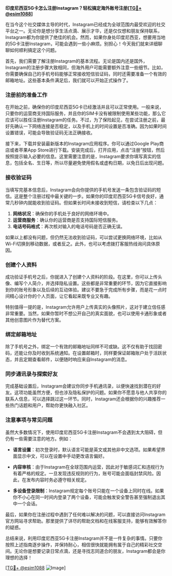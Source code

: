 **印度尼西亚5G卡怎么注册Instagram？轻松搞定海外账号注册[[TG💪+ @esim1088](https://t.me/s/esim1088)]**

在当今这个社交媒体主导的时代，Instagram已经成为全球范围内最受欢迎的社交平台之一。无论你是想分享生活点滴、展示才华，还是仅仅想和朋友保持联系，Instagram都为你提供了绝佳的机会。然而，如果你身处印度尼西亚，想要用当地的5G卡注册Instagram，可能会遇到一些小麻烦。别担心！今天我们就来详细聊聊如何顺利搞定这个问题。

首先，我们需要了解注册Instagram的基本流程。无论是国内还是国外，Instagram的注册步骤大致相同，但海外用户可能需要额外注意一些细节。比如，你需要确保自己的手机号码能够正常接收短信验证码，同时还需要准备一个有效的邮箱地址。这些基本条件满足后，我们就可以开始正式操作了。

### 注册前的准备工作

在开始之前，确保你的印度尼西亚5G卡已经激活并且可以正常使用。一般来说，只要你的运营商支持国际服务，并且你的SIM卡没有被限制使用某些功能，那么它应该可以胜任注册Instagram的任务。不过，为了保险起见，在尝试注册之前，最好先确认一下网络连接是否稳定，以及手机上的时间设置是否准确。因为如果时间设置错误，可能会导致验证码无法正确接收。

接下来，下载并安装最新版本的Instagram应用程序。你可以通过Google Play商店或者苹果App Store进行下载。安装完成后，打开应用，点击“注册”按钮，然后按照提示输入必要的信息。这里需要注意的是，Instagram要求你填写真实的信息，包括全名、生日等，所以尽量避免使用假名或虚构日期，以免日后出现问题。

### 接收验证码

当填写完基本信息后，Instagram会向你提供的手机号发送一条包含验证码的短信。这是整个注册过程中最关键的一步。如果你的印度尼西亚5G卡信号良好，通常几秒钟内就能收到验证码。但如果长时间未接收到短信，请检查以下几点：

1. **网络状况**：确保你的手机处于良好的网络环境中。
2. **运营商服务**：确认你的运营商是否支持国际短信服务。
3. **电话号码格式**：再次核对输入的电话号码是否正确无误。

如果以上都没有问题，但仍然无法收到验证码，可以尝试更换网络环境，比如从Wi-Fi切换到移动数据，或者反之。此外，也可以考虑拨打客服热线询问具体原因。

### 创建个人资料

成功验证手机号之后，你就进入了创建个人资料的阶段。在这里，你可以上传头像、编写个人简介，并选择隐私设置。这些都是非常重要的环节，因为它直接影响到你的账号形象以及后续的互动体验。建议不要急于完成所有步骤，而是花一点时间精心设计你的个人页面，让它看起来既专业又有趣。

特别值得一提的是，Instagram允许用户上传真实的头像照片，这对于建立信任感非常重要。当然，如果你暂时不想公开自己的真实面貌，也可以使用卡通形象或者其他创意图片作为替代方案。

### 绑定邮箱地址

除了手机号之外，绑定一个有效的邮箱地址同样不可或缺。这不仅有助于找回密码，还能让你及时收到系统通知。在设置邮箱时，同样要保证邮箱账户处于活跃状态，并且定期查看邮件，以便随时响应来自Instagram的消息。

### 同步通讯录与探索好友

完成基础设置后，Instagram会建议你同步手机通讯录，以便快速找到潜在的好友。这项功能虽然方便，但也涉及隐私保护的问题。如果你不愿意与他人共享你的联系人信息，可以选择跳过这一环节。同时，Instagram还会根据你的兴趣推荐一些热门话题和用户，帮助你更快融入社区。

### 注意事项与常见问题

虽然大多数情况下，使用印度尼西亚5G卡注册Instagram不会遇到太大阻碍，但仍有一些需要注意的地方。例如：

- **语言设置**：初次登录时，默认语言可能是英文或其他非中文选项。如果希望界面显示中文，可以在设置中手动更改语言偏好。
  
- **内容审核**：由于Instagram在全球范围内运营，因此对于敏感词汇和违规行为有着严格的规定。一旦发现违反规则的行为，账号可能会面临封禁风险。因此，在发布内容时务必遵守相关规定。

- **多设备登录限制**：Instagram规定每个账号只能在一个设备上同时在线。如果你不小心在同一时间内登录了两个设备，可能会触发安全警告甚至强制退出其中一个会话。

最后，如果你在注册过程中遇到了任何难以解决的问题，可以直接访问Instagram官方网站寻求帮助。那里提供了详尽的帮助文档和在线客服支持，能够有效解答你的疑惑。

总结来说，利用印度尼西亚5G卡注册Instagram并不是一件复杂的事情。只要你按照上述指南逐步操作，并保持耐心，相信很快就能拥有属于自己的精彩社交空间。无论你是想要记录日常点滴，还是寻找志同道合的朋友，Instagram都会是你理想的选择！

[[TG💪+ @esim1088](https://t.me/s/esim1088) ![Image](https://i.postimg.cc/4NQfJmqS/Snipaste-2025-05-13-00-14-12.png)]
